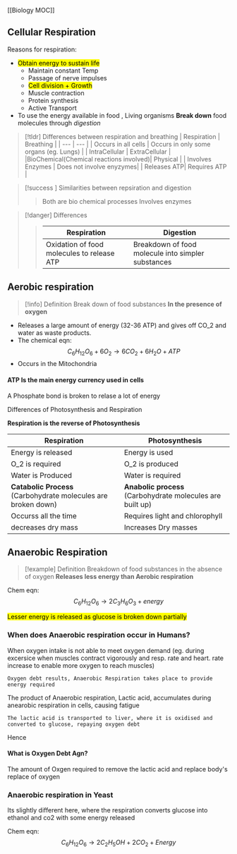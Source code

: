 [[Biology MOC]]


## Cellular Respiration

Reasons for respiration:
- <mark class="hltr-blue">Obtain energy to sustain life</mark>
	- Maintain constant Temp
	- Passage of nerve impulses
	- <mark class="hltr-cyan">Cell division + Growth</mark>
	- Muscle contraction 
	- Protein synthesis
	- Active Transport
- To use the energy available in food , Living organisms **Break down** food molecules through _digestion_


> [!tldr] Differences between respiration and breathing
> | Respiration | Breathing |
> | --- | --- |
> | Occurs in all cells | Occurs in only some organs (eg. Lungs) |
> | IntraCellular | ExtraCellular |  
> |BioChemical(Chemical reactions involved)| Physical |
> | Involves Enzymes | Does not involve enyzymes| 
> | Releases ATP| Requires ATP |
> 


> [!success ] Similarities between repsiration and digestion
> > Both are bio chemical processes
> > Involves enzymes

 >[!danger] Differences
> > |Respiration | Digestion|
> > | --- | --- |
> > |Oxidation of food molecules to release ATP | Breakdown of food molecule into simpler substances|


## Aerobic respiration

> [!info] Definition
> Break down of food substances **In the presence of oxygen**

- Releases a large amount of energy (32-36 ATP) and  gives off CO_2 and water as waste products.
- The chemical eqn:
	$$
C_{6}H_{12}O_{6} + 6O_{2}\to 6CO_{2}+6H_{2}O+ATP
$$
- Occurs in the Mitochondria


#### ATP Is the main energy currency used in cells

A Phosphate bond is broken to relase a lot of energy


Differences of Photosynthesis and Respiration

**Respiration is the reverse of Photosynthesis**


| Respiration                                                    | Photosynthesis                                             |
| -------------------------------------------------------------- | ---------------------------------------------------------- |
| Energy is released                                             | Energy is used                                             |
| O_2 is required                                                | O_2 is produced                                            |
| Water is Produced                                              | Water is required                                          |
| **Catabolic Process** (Carbohydrate molecules are broken down) | **Anabolic process** (Carbohydrate molecules are built up) |
| Occurss all the time                                           | Requires light and chlorophyll                             |
| decreases dry mass                                             | Increases Dry masses                                       |

## Anaerobic Respiration
> [!example] Definition
> Breakdown of food substances in the absence of oxygen
> **Releases less energy than Aerobic respiration**

Chem eqn:
$$
C_{6}H_{12}O_{6}\to 2C_{3}H_{6}O_{3} + energy
$$

<mark class="hltr-blue">Lesser energy is released as glucose is broken down partially</mark>


### When does Anaerobic respiration occur in Humans?

When oxygen intake is not able to meet oxygen demand (eg. during excersice when muscles contract vigorously and resp. rate and heart. rate increase to enable more oxygen to reach muscles)

	Oxygen debt results, Anaerobic Respiration takes place to provide energy required
The product of Anaerobic respiration, Lactic acid, accumulates during anearobic respiration in cells, causing fatigue

	The lactic acid is transported to liver, where it is oxidised and converted to glucose, repaying oxygen debt


Hence
#### What is Oxygen Debt Agn?
The amount of Oxgen required to remove the lactic acid and replace body's replace of oxygen


### Anaerobic respiration in Yeast
Its slightly different here, where the respiration converts glucose into ethanol and co2 with some energy released

Chem eqn:
$$
C_{6}H_{12}O_{6}\to 2 C_{2}H_{5}OH + 2 CO_{2}+ Energy
$$
